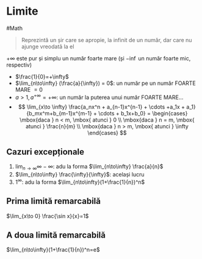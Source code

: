 # Limite
#Math 
> Reprezintă un șir care se apropie, la infinit de un număr, dar care nu ajunge vreodată la el

$+\infty$ este pur și simplu un număr foarte mare (și $-\inf$ un număr foarte mic, respectiv)
* $\frac{1}{0}=+\infty$
* $\lim_{n\to\infty} (\frac{a}{\infty}) = 0$: un număr pe un număr FOARTE MARE $= 0$
* $a>1, a^{+\infty} = +\infty$: un număr la puterea unui număr FOARTE MARE...
* $$ \lim_{x\to \infty} \frac{a_nx^n + a_{n-1}x^{n-1} + \cdots +a_1x + a_1}{b_mx^m+b_{m-1}x^{m-1} + \cdots + b_1x+b_0} = \begin{cases} \mbox{daca } n < m, \mbox{ atunci }  0 \\ \mbox{daca } n = m, \mbox{  atunci } \frac{n}{m} \\ \mbox{daca } n > m, \mbox{ atunci } \infty \end{cases}
$$
## Cazuri excepționale
1. $\lim_{n\to\infty} \infty - \infty$: adu la forma $\lim_{n\to\infty} \frac{a}{n}$
2. $\lim_{n\to\infty} \frac{\infty}{\infty}$: același lucru
3. $1^\infty$: adu la forma $\lim_{n\to\infty}(1+\frac{1}{n})^n$

## Prima limită remarcabilă
$\lim_{x\to 0} \frac{\sin x}{x}=1$ 

## A doua limită remarcabilă
$\lim_{n\to\infty}(1+\frac{1}{n})^n=e$
